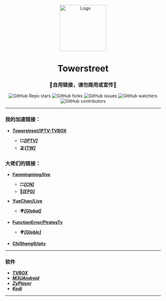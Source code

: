 <p align="center">
    <img alt="Logo" src="https://github.com/towerstreet/IPTV-TVBOX/blob/main/LOGO/Mushroom.png" width="150">
</p>

<h1 align="center">Towerstreet</h1>
<h3 align="center">🚫自用链接，请勿商用或宣传🚫</h3>

<p align="center">
<img alt="GitHub Repo stars" src="https://img.shields.io/github/stars/towerstreet/IPTV-TVBOX?style=flat-square">
<img alt="GitHub forks" src="https://img.shields.io/github/forks/towerstreet/IPTV-TVBOX?style=flat-square">
<img alt="GitHub issues" src="https://img.shields.io/github/issues/towerstreet/IPTV-TVBOX?style=flat-square">
<img alt="GitHub watchers" src="https://img.shields.io/github/watchers/towerstreet/IPTV-TVBOX?style=flat-square">
<img alt="GitHub contributors" src="https://img.shields.io/github/contributors/towerstreet/IPTV-TVBOX?style=flat-square">
</p>

---

### 我的加速链接：
- [**Towerstreet/IPTV-TVBOX**](https://github.com/towerstreet/IPTV-TVBOX/)

    - 🎞️[***[IPTV]***](https://ghproxy.net/https://raw.githubusercontent.com/towerstreet/IPTV-TVBOX/main/IPTV.m3u)
    - 🏖[***[TW]***](https://ghproxy.net/https://raw.githubusercontent.com/towerstreet/IPTV-TVBOX/main/TW.m3u)

### 大佬们的链接：
- [**Fanmingming/live**](https://github.com/fanmingming/live)

    - 🎞️[***[CN]***](https://github.com/fanmingming/live/blob/main/tv/m3u/ipv6.m3u)
    - 🔗[***[EPG]***](https://github.com/fanmingming/live/blob/main/e.xml)

- [**YueChan/Live**](https://github.com/YueChan/Live)

    - 🌍[***[Global]***](https://github.com/YueChan/Live/blob/main/Global.m3u)

- [**FunctionError/PiratesTv**](https://github.com/FunctionError/PiratesTv)

    - 🌍[***[Globle]***](https://github.com/FunctionError/PiratesTv/blob/main/combined_playlist.m3u)
 
- [**ChiSheng9/iptv**](https://github.com/ChiSheng9/iptv)

---

### 软件
- [***TVBOX***](https://github.com/FongMi/Release/tree/fongmi/apk/release)
- [***M3UAndroid***](https://github.com/oxyroid/M3UAndroid)
- [***ZyPlayer***](https://github.com/Hiram-Wong/ZyPlayer)
- [***Kodi***](https://github.com/xbmc/xbmc)

---
